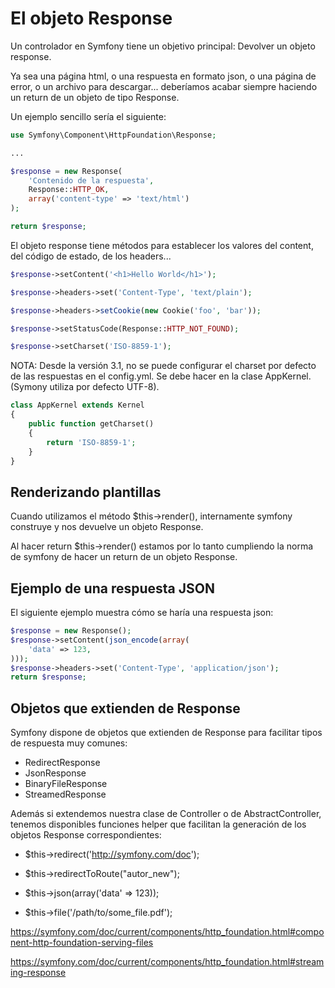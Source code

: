 El objeto Response
==================

Un controlador en Symfony tiene un objetivo principal: Devolver un objeto response.

Ya sea una página html, o una respuesta en formato json, o una página de error, o un archivo para descargar... deberíamos acabar siempre haciendo un return de un objeto de tipo Response.

Un ejemplo sencillo sería el siguiente:

```php
use Symfony\Component\HttpFoundation\Response;

...

$response = new Response(
    'Contenido de la respuesta',
    Response::HTTP_OK,
    array('content-type' => 'text/html')
);

return $response;
```


El objeto response tiene métodos para establecer los valores del content, del código de estado, de los headers...

```php
$response->setContent('<h1>Hello World</h1>');

$response->headers->set('Content-Type', 'text/plain');

$response->headers->setCookie(new Cookie('foo', 'bar'));

$response->setStatusCode(Response::HTTP_NOT_FOUND);

$response->setCharset('ISO-8859-1');
```



NOTA: Desde la versión 3.1, no se puede configurar el charset por defecto de las respuestas en el config.yml. Se debe hacer en la clase AppKernel. (Symony utiliza por defecto UTF-8).

```php
class AppKernel extends Kernel
{
    public function getCharset()
    {
        return 'ISO-8859-1';
    }
}
```

Renderizando plantillas
-----------------------

Cuando utilizamos el método $this->render(), internamente symfony construye y nos devuelve un objeto Response.

Al hacer return $this->render() estamos por lo tanto cumpliendo la norma de symfony de hacer un return de un objeto Response.


Ejemplo de una respuesta JSON
-----------------------------

El siguiente ejemplo muestra cómo se haría una respuesta json:

```php
$response = new Response();
$response->setContent(json_encode(array(
    'data' => 123,
)));
$response->headers->set('Content-Type', 'application/json');
return $response;
```


Objetos que extienden de Response
---------------------------------

Symfony dispone de objetos que extienden de Response para facilitar tipos de respuesta muy comunes:

- RedirectResponse
- JsonResponse
- BinaryFileResponse
- StreamedResponse

Además si extendemos nuestra clase de Controller o de AbstractController, tenemos disponibles funciones helper que facilitan la generación de los objetos Response correspondientes:

- $this->redirect('http://symfony.com/doc');

- $this->redirectToRoute("autor_new");

- $this->json(array('data' => 123));

- $this->file('/path/to/some_file.pdf');


https://symfony.com/doc/current/components/http_foundation.html#component-http-foundation-serving-files

https://symfony.com/doc/current/components/http_foundation.html#streaming-response
